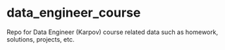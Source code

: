 # data_engineer_course
Repo for Data Engineer (Karpov) course related data such as homework, solutions, projects, etc.
